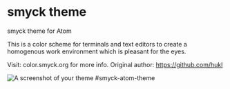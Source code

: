 # smyck theme

smyck theme for Atom

This is a color scheme for terminals and text editors to create a homogenous work environment which is pleasant for the eyes.

Visit: color.smyck.org for more info.
Original author: https://github.com/hukl


![A screenshot of your theme](https://f.cloud.github.com/assets/69169/2289498/4c3cb0ec-a009-11e3-8dbd-077ee11741e5.gif)
#smyck-atom-theme
